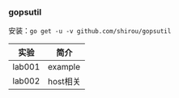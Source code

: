 ### gopsutil
安装：`go get -u -v github.com/shirou/gopsutil`

|实验|简介|
|---|---|
|lab001|example|
|lab002|host相关|